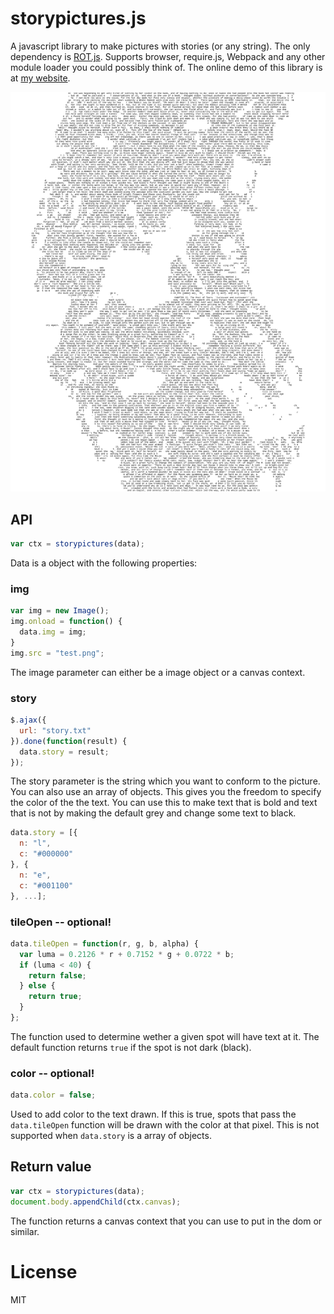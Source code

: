 # storypictures.js
A javascript library to make pictures with stories (or any string). The only dependency is [ROT.js](https://github.com/ondras/rot.js/). Supports browser, require.js, Webpack and any other module loader you could possibly think of. The online demo of this library is at [my website](http://thegreatrambler.com/code-demos/storypictures/index.html).

![Screenshot of the library at work](storyphotossmall-min.png)

## API

```javascript
var ctx = storypictures(data);
```
Data is a object with the following properties:

### img

```javascript
var img = new Image();
img.onload = function() {
  data.img = img;
}
img.src = "test.png";
```
The image parameter can either be a image object or a canvas context.

### story

```javascript
$.ajax({
  url: "story.txt"
}).done(function(result) {
  data.story = result;
});
```
The story parameter is the string which you want to conform to the picture. You can also use an array of objects. This gives you the freedom to specify the color of the the text. You can use this to make text that is bold and text that is not by making the default grey and change some text to black.

```javascript
data.story = [{
  n: "l",
  c: "#000000"
}, {
  n: "e",
  c: "#001100"
}, ...];
```

### tileOpen -- optional!

```javascript
data.tileOpen = function(r, g, b, alpha) {
  var luma = 0.2126 * r + 0.7152 * g + 0.0722 * b;
  if (luma < 40) {
    return false;
  } else {
    return true;
  }
};
```
The function used to determine wether a given spot will have text at it. The default function returns `true` if the spot is not dark (black).

### color -- optional!

```javascript
data.color = false;
```
Used to add color to the text drawn. If this is true, spots that pass the `data.tileOpen` function will be drawn with the color at that pixel. This is not supported when `data.story` is a array of objects.

## Return value

```javascript
var ctx = storypictures(data);
document.body.appendChild(ctx.canvas);
```
The function returns a canvas context that you can use to put in the dom or similar.

# License
MIT
